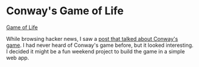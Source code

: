 # Conway's Game of Life

[Game of Life](https://zpetsrillo.github.io/game-of-life/)

While browsing hacker news, I saw a [post that talked about Conway's game](http://www.amandaghassaei.com/blog/2020/05/01/the-recursive-universe/). I had never heard of Conway's game before, but it looked interesting. I decided it might be a fun weekend project to build the game in a simple web app.
